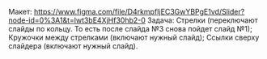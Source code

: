 Макет:
https://www.figma.com/file/D4rkmpfIjEC3GwYBPgE1vd/Slider?node-id=0%3A1&t=lwt3bE4XjHf30hb2-0
Задача:
Стрелки (переключают слайды по кольцу. То есть после слайда №3 снова пойдет слайд №1);
Кружочки между стрелками (включают нужный слайд);
Ссылки сверху слайдера (включают нужный слайд).
